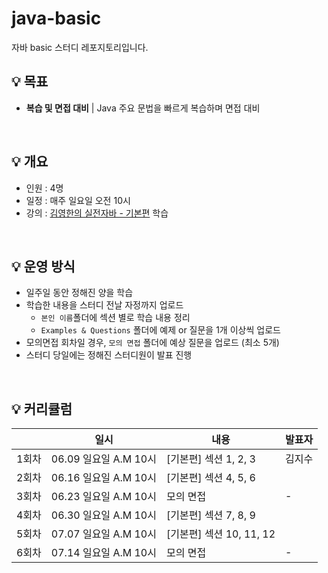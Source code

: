 # java-basic
자바 basic 스터디 레포지토리입니다.

## 💡 목표
- **복습 및 면접 대비** | Java 주요 문법을 빠르게 복습하며 면접 대비

<br>

## 💡 개요
- 인원 : 4명
- 일정 : 매주 일요일 오전 10시
- 강의 : [김영한의 실전자바 - 기본편](https://www.inflearn.com/course/%EA%B9%80%EC%98%81%ED%95%9C%EC%9D%98-%EC%8B%A4%EC%A0%84-%EC%9E%90%EB%B0%94-%EA%B8%B0%EB%B3%B8%ED%8E%B8) 학습

<br>

## 💡 운영 방식
- 일주일 동안 정해진 양을 학습
- 학습한 내용을 스터디 전날 자정까지 업로드
  - `본인 이름`폴더에 섹션 별로 학습 내용 정리
  - `Examples & Questions` 폴더에 예제 or 질문을 1개 이상씩 업로드
- 모의면접 회차일 경우, `모의 면접` 폴더에 예상 질문을 업로드 (최소 5개)
- 스터디 당일에는 정해진 스터디원이 발표 진행

<br>

## 💡 커리큘럼
||일시|내용|발표자|
|--|--|--|--|
|1회차|06.09 일요일 A.M 10시|[기본편] 섹션 1, 2, 3| 김지수 |
|2회차|06.16 일요일 A.M 10시|[기본편] 섹션 4, 5, 6||
|3회차|06.23 일요일 A.M 10시|모의 면접|-|
|4회차|06.30 일요일 A.M 10시|[기본편] 섹션 7, 8, 9 ||
|5회차|07.07 일요일 A.M 10시|[기본편] 섹션 10, 11, 12||
|6회차|07.14 일요일 A.M 10시|모의 면접|-|
